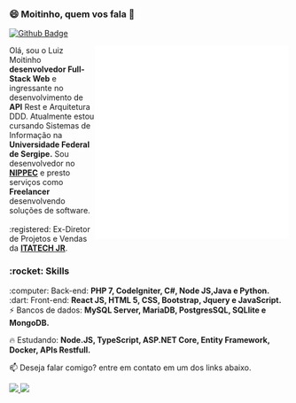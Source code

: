 ### 😄 Moitinho, quem vos fala 👋
 [![Github Badge](https://img.shields.io/badge/-Github-000?style=flat-square&logo=Github&logoColor=white&link=https://github.com/fagnerpsantos)](https://github.com/luizmoitinho)
 
<img align=right src=devices.gif min-width="350px" max-width="350px" width="350px" align="right" alt="Devices LuizMoitinho">
<p align="left">
  Olá, sou o Luiz Moitinho <strong>desenvolvedor Full-Stack Web</strong> e ingressante no desenvolvimento de <strong>API</strong> Rest e Arquitetura DDD. Atualmente estou cursando Sistemas de Informação na <strong>Universidade Federal de Sergipe.</strong> Sou desenvolvedor no <strong><a href="www.nippec.com">NIPPEC</a></strong> e presto serviços como <strong>Freelancer</strong> desenvolvendo soluções de software.<Br>
<br>:registered: Ex-Diretor de Projetos e Vendas da <strong><a href="http://itatechjr.com.br/">ITATECH JR</a></strong>.<br>
</p>
<!-- <p align="left">
  :heavy_check_mark: Em busca de projetos que possam me trazer novas experiências e aprendizados.<br>
  :heavy_check_mark: Uma mente aberta para sempre que possível re-aprender.<br>
</p> -->

<h3>:rocket: Skills</h3>
<p align="left">
  :computer: Back-end: <strong>PHP 7, CodeIgniter, C#, Node JS,Java e Python.</strong> <br>
  :dart: Front-end: <strong>React JS, HTML 5, CSS, Bootstrap, Jquery e JavaScript.</strong><br>
 ⚡ Bancos de dados: <strong>MySQL Server, MariaDB, PostgresSQL, SQLlite e MongoDB.</strong>
</p>

<p align="left">
  🔥 Estudando: <strong>Node.JS, TypeScript, ASP.NET Core, Entity Framework, Docker, APIs Restfull.</strong>
</p>

<p align="left">
📫  Deseja falar comigo? entre em contato em um dos links abaixo.
</p>


 <span align=left>
 
 <a href="mailto:luizcarlos_costam@hotmail.com" alt="Hotmail">
  <img src=https://img.shields.io/badge/Hotmail-luizcarlos__costam%40hotmail.com-red>
 </a>
 
  <a href="https://www.linkedin.com/in/luiz-carlos-costa-moitinho-60878b176/" alt="Linkedin">
  <img src="https://img.shields.io/badge/-LinkedIn-blue?style=flat-square&logo=Linkedin&logoColor=white">
 </a>

</span>  



